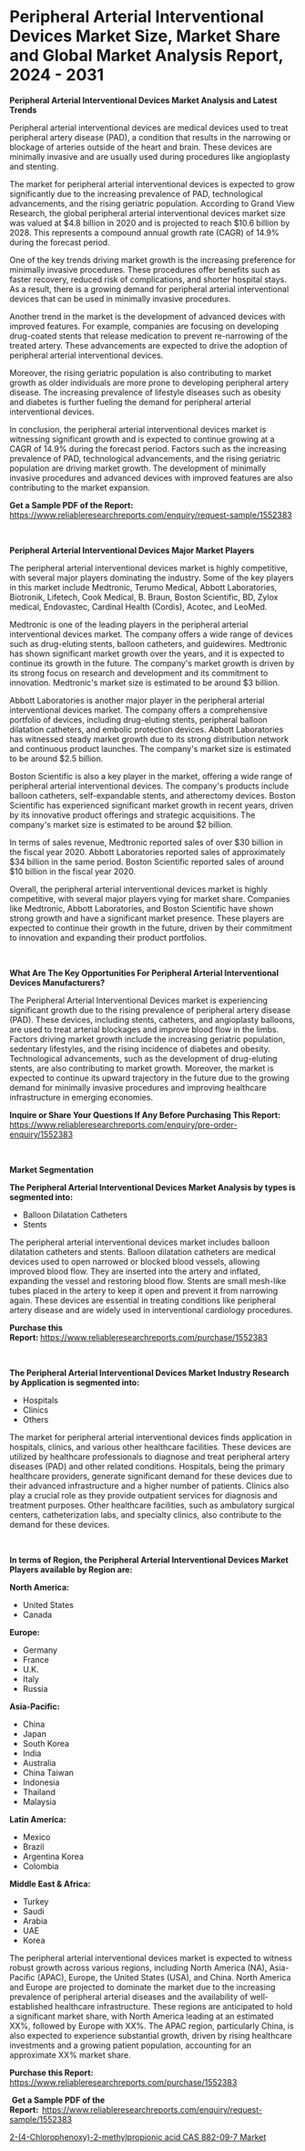 <p><h1>Peripheral Arterial Interventional Devices Market Size, Market Share and Global Market Analysis Report, 2024 - 2031</h1></p><p><strong>Peripheral Arterial Interventional Devices Market Analysis and Latest Trends</strong></p>
<p><p>Peripheral arterial interventional devices are medical devices used to treat peripheral artery disease (PAD), a condition that results in the narrowing or blockage of arteries outside of the heart and brain. These devices are minimally invasive and are usually used during procedures like angioplasty and stenting.</p><p>The market for peripheral arterial interventional devices is expected to grow significantly due to the increasing prevalence of PAD, technological advancements, and the rising geriatric population. According to Grand View Research, the global peripheral arterial interventional devices market size was valued at $4.8 billion in 2020 and is projected to reach $10.6 billion by 2028. This represents a compound annual growth rate (CAGR) of 14.9% during the forecast period.</p><p>One of the key trends driving market growth is the increasing preference for minimally invasive procedures. These procedures offer benefits such as faster recovery, reduced risk of complications, and shorter hospital stays. As a result, there is a growing demand for peripheral arterial interventional devices that can be used in minimally invasive procedures.</p><p>Another trend in the market is the development of advanced devices with improved features. For example, companies are focusing on developing drug-coated stents that release medication to prevent re-narrowing of the treated artery. These advancements are expected to drive the adoption of peripheral arterial interventional devices.</p><p>Moreover, the rising geriatric population is also contributing to market growth as older individuals are more prone to developing peripheral artery disease. The increasing prevalence of lifestyle diseases such as obesity and diabetes is further fueling the demand for peripheral arterial interventional devices.</p><p>In conclusion, the peripheral arterial interventional devices market is witnessing significant growth and is expected to continue growing at a CAGR of 14.9% during the forecast period. Factors such as the increasing prevalence of PAD, technological advancements, and the rising geriatric population are driving market growth. The development of minimally invasive procedures and advanced devices with improved features are also contributing to the market expansion.</p></p>
<p><strong>Get a Sample PDF of the Report:&nbsp;</strong> <a href="https://www.reliableresearchreports.com/enquiry/request-sample/1552383">https://www.reliableresearchreports.com/enquiry/request-sample/1552383</a></p>
<p>&nbsp;</p>
<p><strong>Peripheral Arterial Interventional Devices Major Market Players</strong></p>
<p><p>The peripheral arterial interventional devices market is highly competitive, with several major players dominating the industry. Some of the key players in this market include Medtronic, Terumo Medical, Abbott Laboratories, Biotronik, Lifetech, Cook Medical, B. Braun, Boston Scientific, BD, Zylox medical, Endovastec, Cardinal Health (Cordis), Acotec, and LeoMed.</p><p>Medtronic is one of the leading players in the peripheral arterial interventional devices market. The company offers a wide range of devices such as drug-eluting stents, balloon catheters, and guidewires. Medtronic has shown significant market growth over the years, and it is expected to continue its growth in the future. The company's market growth is driven by its strong focus on research and development and its commitment to innovation. Medtronic's market size is estimated to be around $3 billion.</p><p>Abbott Laboratories is another major player in the peripheral arterial interventional devices market. The company offers a comprehensive portfolio of devices, including drug-eluting stents, peripheral balloon dilatation catheters, and embolic protection devices. Abbott Laboratories has witnessed steady market growth due to its strong distribution network and continuous product launches. The company's market size is estimated to be around $2.5 billion.</p><p>Boston Scientific is also a key player in the market, offering a wide range of peripheral arterial interventional devices. The company's products include balloon catheters, self-expandable stents, and atherectomy devices. Boston Scientific has experienced significant market growth in recent years, driven by its innovative product offerings and strategic acquisitions. The company's market size is estimated to be around $2 billion.</p><p>In terms of sales revenue, Medtronic reported sales of over $30 billion in the fiscal year 2020. Abbott Laboratories reported sales of approximately $34 billion in the same period. Boston Scientific reported sales of around $10 billion in the fiscal year 2020.</p><p>Overall, the peripheral arterial interventional devices market is highly competitive, with several major players vying for market share. Companies like Medtronic, Abbott Laboratories, and Boston Scientific have shown strong growth and have a significant market presence. These players are expected to continue their growth in the future, driven by their commitment to innovation and expanding their product portfolios.</p></p>
<p>&nbsp;</p>
<p><strong>What Are The Key Opportunities For Peripheral Arterial Interventional Devices Manufacturers?</strong></p>
<p><p>The Peripheral Arterial Interventional Devices market is experiencing significant growth due to the rising prevalence of peripheral artery disease (PAD). These devices, including stents, catheters, and angioplasty balloons, are used to treat arterial blockages and improve blood flow in the limbs. Factors driving market growth include the increasing geriatric population, sedentary lifestyles, and the rising incidence of diabetes and obesity. Technological advancements, such as the development of drug-eluting stents, are also contributing to market growth. Moreover, the market is expected to continue its upward trajectory in the future due to the growing demand for minimally invasive procedures and improving healthcare infrastructure in emerging economies.</p></p>
<p><strong>Inquire or Share Your Questions If Any Before Purchasing This Report:</strong> <a href="https://www.reliableresearchreports.com/enquiry/pre-order-enquiry/1552383">https://www.reliableresearchreports.com/enquiry/pre-order-enquiry/1552383</a></p>
<p>&nbsp;</p>
<p><strong>Market Segmentation</strong></p>
<p><strong>The Peripheral Arterial Interventional Devices Market Analysis by types is segmented into:</strong></p>
<p><ul><li>Balloon Dilatation Catheters</li><li>Stents</li></ul></p>
<p><p>The peripheral arterial interventional devices market includes balloon dilatation catheters and stents. Balloon dilatation catheters are medical devices used to open narrowed or blocked blood vessels, allowing improved blood flow. They are inserted into the artery and inflated, expanding the vessel and restoring blood flow. Stents are small mesh-like tubes placed in the artery to keep it open and prevent it from narrowing again. These devices are essential in treating conditions like peripheral artery disease and are widely used in interventional cardiology procedures.</p></p>
<p><strong>Purchase this Report:&nbsp;</strong><a href="https://www.reliableresearchreports.com/purchase/1552383">https://www.reliableresearchreports.com/purchase/1552383</a></p>
<p>&nbsp;</p>
<p><strong>The Peripheral Arterial Interventional Devices Market Industry Research by Application is segmented into:</strong></p>
<p><ul><li>Hospitals</li><li>Clinics</li><li>Others</li></ul></p>
<p><p>The market for peripheral arterial interventional devices finds application in hospitals, clinics, and various other healthcare facilities. These devices are utilized by healthcare professionals to diagnose and treat peripheral artery diseases (PAD) and other related conditions. Hospitals, being the primary healthcare providers, generate significant demand for these devices due to their advanced infrastructure and a higher number of patients. Clinics also play a crucial role as they provide outpatient services for diagnosis and treatment purposes. Other healthcare facilities, such as ambulatory surgical centers, catheterization labs, and specialty clinics, also contribute to the demand for these devices.</p></p>
<p>&nbsp;</p>
<p><strong>In terms of Region, the Peripheral Arterial Interventional Devices Market Players available by Region are:</strong></p>
<p>
    <p> <strong> North America: </strong>
        <ul>
            <li>United States</li>
            <li>Canada</li>
        </ul>
        </p> 
    <p> <strong> Europe: </strong>
        <ul>
            <li>Germany</li>
            <li>France</li>
            <li>U.K.</li>
            <li>Italy</li>
            <li>Russia</li>
        </ul>
        </p> 
    <p> <strong> Asia-Pacific: </strong>
        <ul>
            <li>China</li>
            <li>Japan</li>
            <li>South Korea</li>
            <li>India</li>
            <li>Australia</li>
            <li>China Taiwan</li>
            <li>Indonesia</li>
            <li>Thailand</li>
            <li>Malaysia</li>
        </ul>
        </p> 
    <p> <strong> Latin America: </strong>
        <ul>
            <li>Mexico</li>
            <li>Brazil</li>
            <li>Argentina Korea</li>
            <li>Colombia</li>
        </ul>
        </p> 
    <p> <strong> Middle East & Africa: </strong>
        <ul>
            <li>Turkey</li>
            <li>Saudi</li>
            <li>Arabia</li>
            <li>UAE</li>
            <li>Korea</li>
        </ul>
    </p>
    </p>
<p><p>The peripheral arterial interventional devices market is expected to witness robust growth across various regions, including North America (NA), Asia-Pacific (APAC), Europe, the United States (USA), and China. North America and Europe are projected to dominate the market due to the increasing prevalence of peripheral arterial diseases and the availability of well-established healthcare infrastructure. These regions are anticipated to hold a significant market share, with North America leading at an estimated XX%, followed by Europe with XX%. The APAC region, particularly China, is also expected to experience substantial growth, driven by rising healthcare investments and a growing patient population, accounting for an approximate XX% market share.</p></p>
<p><strong>Purchase this Report: </strong><a href="https://www.reliableresearchreports.com/purchase/1552383">https://www.reliableresearchreports.com/purchase/1552383</a></p>
<p>&nbsp;<strong>Get a Sample PDF of the Report:&nbsp;&nbsp;</strong><a href="https://www.reliableresearchreports.com/enquiry/request-sample/1552383">https://www.reliableresearchreports.com/enquiry/request-sample/1552383</a></p>
<p><strong></strong></p>
<p><p><a href="https://issuu.com/reportprime-2/docs/2-4-chlorophenoxy-2-methylpropionic-acid-cas-882-0">2-(4-Chlorophenoxy)-2-methylpropionic acid CAS 882-09-7 Market</a></p></p>